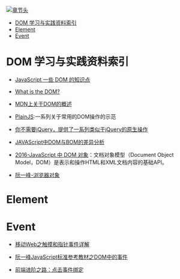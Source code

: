 [![章节头](https://parg.co/UGo)](https://parg.co/b4z) 
 - [DOM 学习与实践资料索引](#dom-%E5%AD%A6%E4%B9%A0%E4%B8%8E%E5%AE%9E%E8%B7%B5%E8%B5%84%E6%96%99%E7%B4%A2%E5%BC%95)
- [Element](#element)
- [Event](#event) 

# DOM 学习与实践资料索引
- [JavaScript 一些 DOM 的知识点](http://www.tuicool.com/articles/MnMRZ3v)

- [What is the DOM?](https://css-tricks.com/dom/)

- [MDN上关于DOM的概述](https://developer.mozilla.org/zh-CN/docs/Web/API/Document_Object_Model/Introduction)
- [PlainJS](https://plainjs.com/javascript/selecting/):一系列关于常用的DOM操作的示范 
- [你不需要jQuery，提供了一系列类似于jQuery的原生操作](http://youmightnotneedjquery.com/) 
- [JAVAScript中DOM与BOM的差异分析](http://www.cnblogs.com/fjner/p/5892325.html)


- [2016-JavaScript 中 DOM 对象](https://parg.co/bOa)：文档对象模型（Document Object Model，DOM）是表示和操作HTML和XML文档内容的基础API。
- [阮一峰-浏览器对象](http://javascript.ruanyifeng.com/bom/engine.html#) 
# Element

# Event

- [移动Web之触摸和指针事件详解](http://www.infoq.com/cn/articles/touch-pointer-event)


- [阮一峰JavaScript标准参考教材之DOM中的事件](http://javascript.ruanyifeng.com/dom/event.html#toc43)


- [前端进阶之路：点击事件绑定](https://github.com/cssmagic/blog/issues/48)




